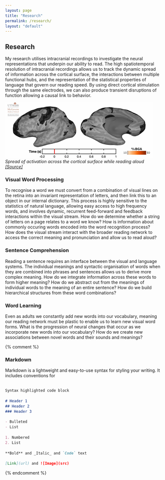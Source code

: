 ```yaml
---
layout: page
title: "Research"
permalink: /research/
layout: "default"
---
```

## Research
My research utilises intracranial recordings to investigate the neural representations that underpin our ability to read. The high spatiotemporal resolution of intracranial recordings allows us to track the dynamic spread of information across the cortical surface, the interactions between multiple functional hubs, and the representation of the statistical properties of language that govern our reading speed. By using direct cortical stimulation through the same electrodes, we can also produce transient disruptions of function allowing a causal link to behavior.

![Neural activity while reading aloud](/assets/img/ReadingVideo.gif)
_Spread of activation across the cortical surface while reading aloud [[Source]](https://doi.org/10.1523/JNEUROSCI.2324-21.2022)_ 

### Visual Word Processing
To recognise a word we must convert from a combination of visual lines on the retina into an invariant representation of letters, and then link this to an object in our internal dictionary. This process is highly sensitive to the statistics of natural language, allowing easy access to high frequency words, and involves dynamic, recurrent feed-forward and feedback interactions within the visual stream. How do we determine whether a string of letters on a page relates to a word we know? How is information about commonly occuring words encoded into the word recognition process? How does the visual stream interact with the broader reading network to access the correct meaning and pronunciation and allow us to read aloud?

### Sentence Comprehension
Reading a sentence requires an interface between the visual and language systems. The individual meanings and syntactic organisation of words when they are combined into phrases and sentences allows us to derive more complex meaning. How do we integrate information across these words to form higher meaning? How do we abstract out from the meanings of individual words to the meaning of an entire sentence? How do we build hierarchical structures from these word combinations? 

### Word Learning
Even as adults we constantly add new words into our vocabulary, meaning our reading network must be plastic to enable us to learn new visual word forms. What is the progression of neural changes that occur as we incorporate new words into our vocabulary? How do we create new associations between novel words and their sounds and meanings? 



{% comment %}

### Markdown

Markdown is a lightweight and easy-to-use syntax for styling your writing. It includes conventions for

```markdown

Syntax highlighted code block

# Header 1
## Header 2
### Header 3

- Bulleted
- List

1. Numbered
2. List

**Bold** and _Italic_ and `Code` text

[Link](url) and ![Image](src)
```

{% endcomment %}
